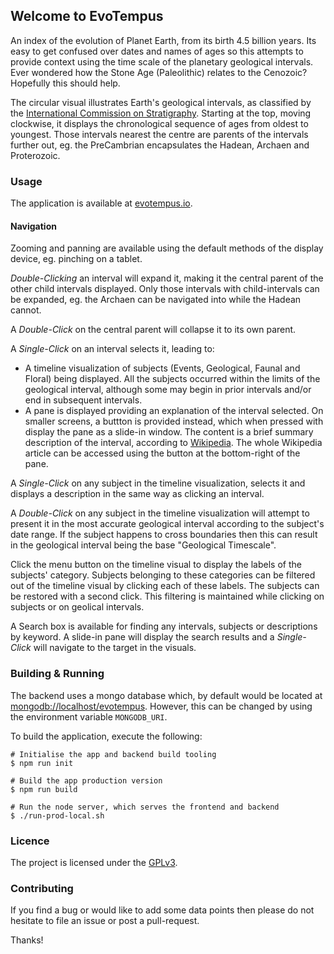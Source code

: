 ## Welcome to EvoTempus
        
An index of the evolution of Planet Earth, from its birth 4.5 billion years. Its easy to get confused over dates and names of ages so this attempts to provide context using the time scale of the planetary geological intervals. Ever wondered how the Stone Age (Paleolithic) relates to the Cenozoic? Hopefully this should help.

The circular visual illustrates Earth's geological intervals, as classified by
the <a href="https://stratigraphy.org" target="_blank" rel="noopener noreferrer">International Commission on Stratigraphy</a>. Starting at the top, moving clockwise, it displays the chronological sequence of ages from oldest to youngest. Those intervals nearest the centre are parents of the intervals further out, eg. the PreCambrian encapsulates the Hadean, Archaen and Proterozoic.

### Usage

The application is available at <a href="https://evotempus.io">evotempus.io</a>.

#### Navigation

Zooming and panning are available using the default methods of the display device, eg. pinching on a tablet.

<em>Double-Clicking</em> an interval will expand it, making it the central parent of the other child intervals displayed. Only those intervals with child-intervals can be expanded, eg. the Archaen can be navigated into while the Hadean cannot.

A <em>Double-Click</em> on the central parent will collapse it to its own parent.

A <em>Single-Click</em> on an interval selects it, leading to:
- A timeline visualization of subjects (Events, Geological, Faunal and Floral) being displayed. All the subjects occurred within the limits of the geological interval, although some may begin in prior intervals and/or end in subsequent intervals.
- A pane is displayed providing an explanation of the interval selected. On smaller screens, a buttton is provided instead, which when pressed with display the pane as a slide-in window. The content is a brief summary description of the interval, according to <a href="https://www.wikipedia.org">Wikipedia</a>. The whole Wikipedia article can be accessed using the button at the bottom-right of the pane.

A <em>Single-Click</em> on any subject in the timeline visualization, selects it and displays a description in the same way as clicking an interval.

A <em>Double-Click</em> on any subject in the timeline visualization will attempt to present it in the most accurate geological interval according to the subject's date range. If the subject happens to cross boundaries then this can result in the geological interval being the base &quot;Geological Timescale&quot;.

Click the menu button on the timeline visual to display the labels of the subjects&apos; category. Subjects belonging to these categories can be filtered out of the timeline visual by clicking each of these labels. The subjects can be restored with a second click. This filtering is maintained while clicking on subjects or on geolical intervals.

A Search box is available for finding any intervals, subjects or descriptions by keyword. A slide-in pane will display the search results and a <em>Single-Click</em>  will navigate to the target in the visuals.

### Building & Running

The backend uses a mongo database which, by default would be located at <a href="mongodb://localhost/evotempus">mongodb://localhost/evotempus</a>. However, this can be changed by using the environment variable `MONGODB_URI`.

To build the application, execute the following:
```
# Initialise the app and backend build tooling
$ npm run init

# Build the app production version
$ npm run build

# Run the node server, which serves the frontend and backend
$ ./run-prod-local.sh
```

### Licence
The project is licensed under the <a href="https://github.com/phantomjinx/evotempus/blob/master/LICENSE">GPLv3</a>.

### Contributing
If you find a bug or would like to add some data points then please do not hesitate to file an issue or post a pull-request.

Thanks!
